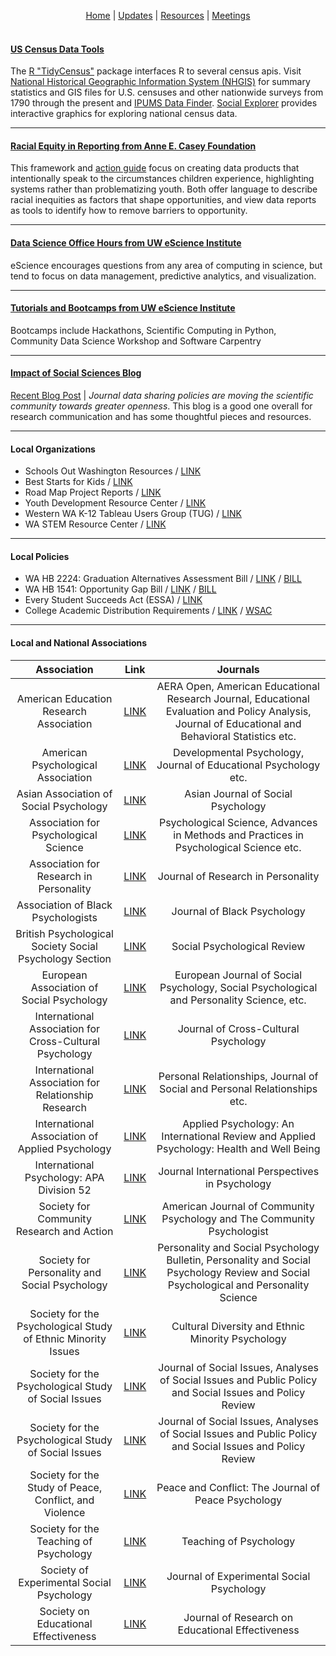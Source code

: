 <p align="center">
 <a href="https://scools.github.io/Home/">Home</a>  |
 <a href="https://scools.github.io/Updates/">Updates</a>  |
 <a href="https://scools.github.io/Resources/">Resources</a>  |
 <a href="https://scools.github.io/Meetings/">Meetings</a>
<br><br>
</p>

#### [US Census Data Tools](https://www.census.gov/data/data-tools.html)
The [R "TidyCensus"](https://walkerke.github.io/tidycensus/) package interfaces R to several census apis. Visit [National Historical Geographic Information System (NHGIS)](https://www.nhgis.org/user-resources/project-description) for summary statistics and GIS files for U.S. censuses and other nationwide surveys from 1790 through the present and [IPUMS Data Finder](https://data2.nhgis.org/main?_ga=2.3894712.900773086.1542316306-33216597.1542316306). [Social Explorer](https://www.socialexplorer.com/) provides interactive graphics for exploring national census data.

***

#### [Racial Equity in Reporting from Anne E. Casey Foundation](http://www.racialequitytools.org/resourcefiles/morerace.pdf)
This framework and [action guide](http://www.aecf.org/resources/race-equity-and-inclusion-action-guide/) focus on creating data products that intentionally speak to the circumstances children experience, highlighting systems rather than problematizing youth. Both offer language to describe racial inequities as factors that shape opportunities, and view data reports as tools to identify how to remove barriers to opportunity.

***

#### [Data Science Office Hours from UW eScience Institute](http://escience.washington.edu/office-hours/#eScienceDataScientists)
eScience encourages questions from any area of computing in science, but tend to focus on data management, predictive analytics, and visualization.

***

#### [Tutorials and Bootcamps from UW eScience Institute](http://escience.washington.edu/education/tutorials-and-bootcamps/)
Bootcamps include Hackathons, Scientific Computing in Python, Community Data Science Workshop and Software Carpentry

***

#### [Impact of Social Sciences Blog](http://blogs.lse.ac.uk/impactofsocialsciences/)
[Recent Blog Post](http://blogs.lse.ac.uk/impactofsocialsciences/2018/06/14/journal-data-sharing-policies-are-moving-the-scientific-community-towards-greater-openness-but-clearly-more-work-remains/) | *Journal data sharing policies are moving the scientific community towards greater openness*. This blog is a good one overall for research communication and has some thoughtful pieces and resources.

***

#### Local Organizations	
* Schools Out Washington Resources / [LINK](https://www.schoolsoutwashington.org/pages/quality-training)			
* Best Starts for Kids / [LINK](http://kingcounty.gov/depts/community-human-services/initiatives/best-starts-for-kids.aspx )		
* Road Map Project Reports / [LINK](http://www.roadmapproject.org/data-center/reports/)			
* Youth Development Resource Center / [LINK](https://ydekc.org/resource-center/)			
* Western WA K-12 Tableau Users Group (TUG) / [LINK](https://community.tableau.com/groups/western-washington-k-12)			
* WA STEM Resource Center / [LINK](http://www.washingtonstem.org/Resource-Hub/STEM-Education-Research/?Sort=Date#.Wout9ainHIU)		

***

#### Local Policies				
* WA HB 2224: Graduation Alternatives Assessment Bill / [LINK](http://www.k12.wa.us/Communications/PressReleases2017/PathwaysAssessmentBill.aspx) / [BILL](	http://app.leg.wa.gov/billsummary?BillNumber=2224&Year=2017v)
* WA HB 1541: Opportunity Gap Bill / [LINK](http://educationvoters.org/2016/06/02/summary-of-opportunity-gap-house-bill-1541/ ) / [BILL](	http://app.leg.wa.gov/billsummary?BillNumber=1541&Year=2015)
* Every Student Succeeds Act (ESSA) / [LINK](http://www.k12.wa.us/esea/essa/default.aspx)				
* College Academic Distribution Requirements / [LINK](http://www.wsac.wa.gov/sites/default/files/2015.CADRs.Appendix.pdf) / [WSAC](http://www.wsac.wa.gov/college-admissions)

***

#### Local and National Associations

|	Association	|	Link	|	Journals	|
|	:---:	|	:---:	|	:---:	|
|	American Education Research Association	| [LINK](	http://www.aera.net/	)|	AERA Open, American Educational Research Journal, Educational Evaluation and Policy Analysis, Journal of Educational and Behavioral Statistics etc.	|
|	American Psychological Association	| [LINK](	http://www.apa.org	)|	Developmental Psychology,  Journal of Educational Psychology etc.	|
|	Asian Association of Social Psychology	| [LINK](	http://www.asiansocialpsych.org/	)|	Asian Journal of Social Psychology	|
|	Association for Psychological Science	| [LINK](	http://www.psychologicalscience.org/	)|	Psychological Science, Advances in Methods and Practices in Psychological Science etc.	|
|	Association for Research in Personality	| [LINK](	http://www.personality-arp.org/	)|	Journal of Research in Personality	|
|	Association of Black Psychologists	| [LINK](	http://www.abpsi.org/	)|	Journal of Black Psychology	|
|	British Psychological Society Social Psychology Section	| [LINK](	http://www.bps.org.uk/	)|	Social Psychological Review	|
|	European Association of Social Psychology	| [LINK](	http://www.easp.eu/	)|	European Journal of Social Psychology, Social Psychological and Personality Science, etc.	|
|	International Association for Cross-Cultural Psychology	| [LINK](	http://www.iaccp.org/	)|	Journal of Cross-Cultural Psychology	|
|	International Association for Relationship Research	| [LINK](	http://www.iarr.org/	)|	Personal Relationships, Journal of Social and Personal Relationships etc.	|
|	International Association of Applied Psychology	| [LINK](	http://www.iaapsy.org/	)|	Applied Psychology: An International Review and Applied Psychology: Health and Well Being	|
|	International Psychology: APA Division 52	| [LINK](	http://www.div52.org/	)|	Journal International Perspectives in Psychology	|
|	Society for Community Research and Action	| [LINK](	http://www.scra27.org/	)|	American Journal of Community Psychology and The Community Psychologist	|
|	Society for Personality and Social Psychology	| [LINK](	http://www.spsp.org/	)|	Personality and Social Psychology Bulletin, Personality and Social Psychology Review and Social Psychological and Personality Science	|
|	Society for the Psychological Study of Ethnic Minority Issues	| [LINK](	http://www.division45.org/	)|	Cultural Diversity and Ethnic Minority Psychology	|
|	Society for the Psychological Study of Social Issues	| [LINK](	http://www.spssi.org/	)|	Journal of Social Issues, Analyses of Social Issues and Public Policy and Social Issues and Policy Review	|
|	Society for the Psychological Study of Social Issues	| [LINK](	http://www.spssi.org/	)|	Journal of Social Issues, Analyses of Social Issues and Public Policy and Social Issues and Policy Review	|
|	Society for the Study of Peace, Conflict, and Violence	| [LINK](	http://www.peacepsych.org/	)|	Peace and Conflict: The Journal of Peace Psychology	|
|	Society for the Teaching of Psychology	| [LINK](	http://www.teachpsych.org/	)|	Teaching of Psychology	|
|	Society of Experimental Social Psychology	| [LINK](	http://www.sesp.org/	)|	Journal of Experimental Social Psychology	|
| Society on Educational Effectiveness	| [LINK](	https://www.sree.org/	)|	Journal of Research on Educational Effectiveness | Washington Educational Research Association 	| [LINK]( http://www.wera-web.org/ )| WERA Educational Journal|
